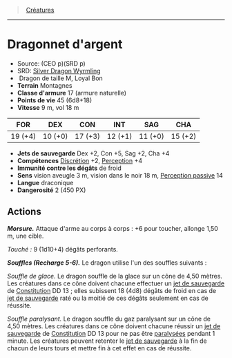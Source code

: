 ﻿> [Créatures](hd_monsters.md)

---

# Dragonnet d'argent

- Source: (CEO p)(SRD p)
- SRD: [Silver Dragon Wyrmling](srd_monsters_silver_dragon_wyrmling.md)
-  Dragon de taille M, Loyal Bon
- **Terrain** Montagnes
- **Classe d'armure** 17 (armure naturelle)
- **Points de vie** 45 (6d8+18)
- **Vitesse** 9 m, vol 18 m

|FOR|DEX|CON|INT|SAG|CHA|
|---|---|---|---|---|---|
|19 (+4)|10 (+0)|17 (+3)|12 (+1)|11 (+0)|15 (+2)|

- **Jets de sauvegarde** Dex +2, Con +5, Sag +2, Cha +4
- **Compétences** [Discrétion](hd_abilities_dexterity_discretion.md) +2, [Perception](hd_abilities_wisdom_perception.md) +4
- **Immunité contre les dégâts** de froid
- **Sens** vision aveugle 3 m, vision dans le noir 18 m, [Perception passive](hd_abilities_dexterity_perception_passive.md) 14
- **Langue** draconique
- **Dangerosité** 2 (450 PX)

## Actions

**_Morsure._** Attaque d'arme au corps à corps : +6 pour toucher, allonge 1,50 m, une cible.

_Touché :_ 9 (1d10+4) dégâts perforants.

**_Souffles (Recharge 5-6)._** Le dragon utilise l'un des souffles suivants :

_Souffle de glace._ Le dragon souffle de la glace sur un cône de 4,50 mètres. Les créatures dans ce cône doivent chacune effectuer un [jet de sauvegarde](hd_abilities_jets_de_sauvegarde.md) de [Constitution](hd_abilities_constitution.md) DD 13 ; elles subissent 18 (4d8) dégâts de froid en cas de [jet de sauvegarde](hd_abilities_jets_de_sauvegarde.md) raté ou la moitié de ces dégâts seulement en cas de réussite.

_Souffle paralysant._ Le dragon souffle du gaz paralysant sur un cône de 4,50 mètres. Les créatures dans ce cône doivent chacune réussir un [jet de sauvegarde](hd_abilities_jets_de_sauvegarde.md) de [Constitution](hd_abilities_constitution.md) DD 13 pour ne pas être [paralysées](hd_conditions_paralyse.md) pendant 1 minute. Les créatures peuvent retenter le [jet de sauvegarde](hd_abilities_jets_de_sauvegarde.md) à la fin de chacun de leurs tours et mettre fin à cet effet en cas de réussite.

